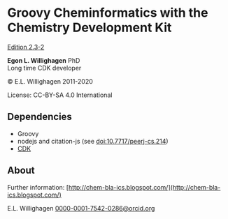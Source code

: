 # Groovy Cheminformatics with the Chemistry Development Kit

[Edition 2.3-2](https://egonw.github.io/cdkbook/)

**Egon L. Willighagen** PhD<br />
Long time CDK developer

© E.L. Willighagen 2011-2020

License: CC-BY-SA 4.0 International

## Dependencies

* Groovy
* nodejs and citation-js (see [doi:10.7717/peerj-cs.214](https://doi.org/10.7717/peerj-cs.214))
* [CDK](https://cdk.github.io/)

## About

Further information: [http://chem-bla-ics.blogspot.com/](http://chem-bla-ics.blogspot.com/)

E.L. Willighagen <0000-0001-7542-0286@orcid.org>
